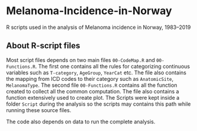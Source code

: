 # Melanoma-Incidence-in-Norway
R scripts used in the analysis of Melanoma incidence in Norway, 1983–2019

## About R-script files
Most script files depends on two main files `00-CodeMap.R` and `00-Functions.R`. The first one contains all the rules for categorizing continuous variables such as `T-category`, `AgeGroup`, `YearCat` etc. The file also contains the mapping from ICD codes to their category such as `AnatomicSite`, `MelanomaType`. The second file `00-Functions.R` contains all the function created to collect all the common computation. The file also contains a function extensively used to create plot. The Scripts were kept inside a folder `Script` during the analysis so the scripts may contains this path while running these source files.

The code also depends on data to run the complete analysis.
